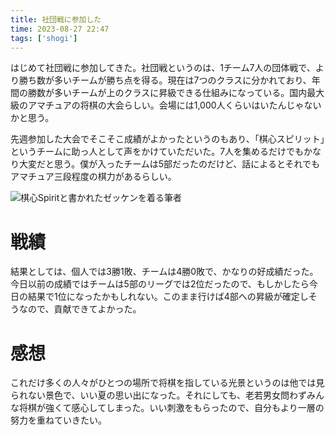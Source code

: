 ```yaml
---
title: 社団戦に参加した
time: 2023-08-27 22:47
tags: ['shogi']
---
```


はじめて社団戦に参加してきた。社団戦というのは、1チーム7人の団体戦で、より勝ち数が多いチームが勝ち点を得る。現在は7つのクラスに分かれており、年間の勝数が多いチームが上のクラスに昇級できる仕組みになっている。国内最大級のアマチュアの将棋の大会らしい。会場には1,000人くらいはいたんじゃないかと思う。

先週参加した大会でそこそこ成績がよかったというのもあり、「棋心スピリット」というチームに助っ人として声をかけていただいた。7人を集めるだけでもかなり大変だと思う。僕が入ったチームは5部だったのだけど、話によるとそれでもアマチュア三段程度の棋力があるらしい。

![棋心Spiritと書かれたゼッケンを着る筆者](/posts/524/bib.jpg "チームにはそれぞれゼッケンが渡される")

# 戦績
結果としては、個人では3勝1敗、チームは4勝0敗で、かなりの好成績だった。今日以前の成績ではチームは5部のリーグでは2位だったので、もしかしたら今日の結果で1位になったかもしれない。このまま行けば4部への昇級が確定しそうなので、貢献できてよかった。

# 感想
これだけ多くの人々がひとつの場所で将棋を指している光景というのは他では見られない景色で、いい夏の思い出になった。それにしても、老若男女問わずみんな将棋が強くて感心してしまった。いい刺激をもらったので、自分もより一層の努力を重ねていきたい。
